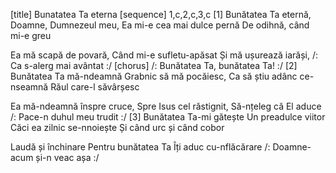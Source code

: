 [title] Bunatatea Ta eterna
[sequence] 1,c,2,c,3,c
[1]
Bunătatea Ta eternă,
Doamne, Dumnezeul meu,
Ea mi-e cea mai dulce pernă
De odihnă, când mi-e greu

Ea mă scapă de povară,
Când mi-e sufletu-apăsat
Și mă ușurează iarăși,
/: Ca s-alerg mai avântat :/
[chorus]
/: Bunătatea Ta,  bunătatea Ta! :/
[2]
Bunătatea Ta mă-ndeamnă
Grabnic să mă pocăiesc,
Ca să știu adânc ce-nseamnă
Răul care-l săvârșesc

Ea mă-ndeamnă înspre cruce,
Spre Isus cel răstignit,
Să-nțeleg că El aduce
/: Pace-n duhul meu trudit :/
[3]
Bunătatea Ta-mi gătește
Un preadulce viitor
Căci ea zilnic se-nnoiește
Și când urc și când cobor

Laudă și închinare
Pentru bunătatea Ta
Îți aduc cu-nflăcărare
/: Doamne-acum și-n veac așa :/

